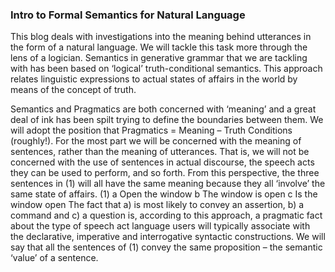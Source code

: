 ### Intro to Formal Semantics for Natural Language

This blog deals with investigations into the meaning behind utterances in the form of a natural language. We will tackle this task more through the lens of a logician. Semantics in generative grammar that we are tackling with has been based on ‘logical’ truth-conditional semantics. This approach relates linguistic expressions to actual states of affairs in the world by means of the concept of truth. 

Semantics and Pragmatics are both concerned with ‘meaning’ and a great deal of ink has been spilt trying to define the boundaries between them. We will adopt the position that Pragmatics = Meaning – Truth Conditions (roughly!). For the most part we will be concerned with the meaning of sentences, rather than the meaning of utterances. That is, we will not be concerned with the use of sentences in actual discourse, the speech acts they can be used to perform, and so forth. From this perspective, the three sentences in (1) will all have the same meaning because they all ‘involve’ the same state of affairs.
    (1) a Open the window
    b The window is open
    c Is the window open
The fact that a) is most likely to convey an assertion, b) a command and c) a question is, according to this approach, a pragmatic fact about the type of speech act language users will typically associate with the declarative, imperative and interrogative syntactic constructions. We will say that all the sentences of (1) convey the same proposition – the semantic ‘value’ of a sentence.